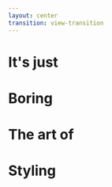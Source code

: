 ```yaml
---
layout: center
transition: view-transition
---
```


<div class="flex items-center gap-4 relative h-20">

<div class="relative -left-10">
<!-- First h1: "It's just" -->
<h1 
  v-motion
  :initial="{ opacity: 0, y: 50 }"
  :click-1="{ opacity: 1, y: -28, transition: { duration: 600, ease: 'easeOut' } }"
  :click-2="{ opacity: 0, y: -50, transition: { duration: 400, ease: 'easeIn' } }"
  class="absolute font-geist text-6xl w-40 font-bold text-white/80"
>
  It's just
</h1>

<!-- Second h1: "Boring" -->
<h1 
  v-motion
  :initial="{ opacity: 0, y: 50, x: 15 }"
  :click-2="{ opacity: 1, y: -28, transition: { duration: 600, ease: 'easeOut', delay: 200 } }"
  :click-3="{ opacity: 0, y: -50, transition: { duration: 400, ease: 'easeIn' } }"
  class="absolute font-geist text-6xl font-bold text-white/80"
>
  Boring
</h1>

<!-- Third h1: "The art of" -->
<h1 
  v-motion
  :initial="{ opacity: 0, y: 50, x: -40 }"
  :click-3="{ opacity: 1, y: -28, transition: { duration: 600, ease: 'easeOut', delay: 200 } }"
  class="absolute font-geist text-6xl font-bold w-100"
>
  The art of
</h1>
</div>

<h1 
  v-motion
  :initial="{ x: 0 }"
  :click-1="{ x: 85, transition: { duration: 500, ease: 'easeOut' } }"
  class="font-geist text-6xl font-bold"
>
  Styling
</h1>
</div>

<!-- Animated Circle from top-left -->
<div 
  v-motion
  :initial="{ x: -200, y: -200, opacity: 0, rotate: 0, backgroundColor: '#ffffff' }"
  :click-4="{ x: 0, y: 0, opacity: 1, rotate: 360, backgroundColor: '#ef4444', transition: { duration: 1200, ease: 'easeInOut', delay: 500 } }"
  class="size-30 rounded-full absolute top-20 left-30 view-transition-circle"
></div>

<!-- Animated Square from top-right -->
<div 
  v-motion
  :initial="{ x: 200, y: -200, opacity: 0, rotate: 0, backgroundColor: '#ffffff' }"
  :click-4="{ x: 0, y: 0, opacity: 1, rotate: -180, backgroundColor: '#3b82f6', transition: { duration: 1200, ease: 'easeInOut', delay: 800 } }"
  class="size-30 absolute top-50 right-30"
></div>

<!-- Animated Triangle from bottom-center -->
<div 
  v-motion
  :initial="{ x: 0, y: 300, opacity: 0, rotate: 0 }"
  :click-4="{ x: 0, y: 0, opacity: 1, rotate: 180, transition: { duration: 1200, ease: 'easeInOut', delay: 500 } }"
  class="absolute bottom-10 right-50%"
>
  <div class="w-0 h-0 
              border-l-[5.5rem] border-l-transparent 
              border-r-[5.5rem] border-r-transparent 
              border-b-[8rem] border-b-green-500">
  </div>
</div>


<!-- Click triggers -->
<div v-click class="absolute inset-0 pointer-events-none"></div>
<div v-click class="absolute inset-0 pointer-events-none"></div>
<div v-click class="absolute inset-0 pointer-events-none"></div>
<div v-click class="absolute inset-0 pointer-events-none"></div>

